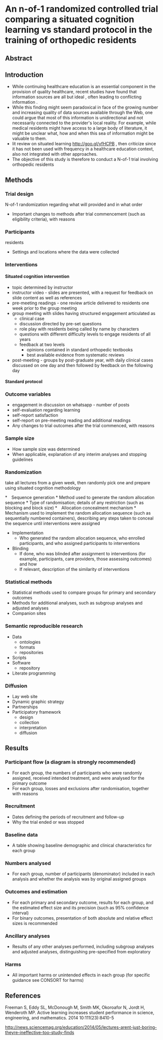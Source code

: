 # An n-of-1 randomized controlled trial comparing a situated cognition learning vs standard protocol in the training of orthopedic residents





## Abstract


## Introduction

* While continuing healthcare education is an essential component in the provision of quality healthcare, recent studies have found that information sources are all but ideal <!-- ref -->, often leading to conflicting information <!-- http://goo.gl/lpHyps -->. 
* While this finding might seem paradoxical in face of the growing number and increasing quality of data sources available through the Web, one could argue that most of this information is unidirectional and not necessarily connected to the provider's local reality. For example, while medical residents might have access to a large body of literature, it might be unclear what, how and when this sea of information might be valuable to them.
* lit review on situated learning http://goo.gl/yfHCPB , then criticize since it has not been used with frequency in a healthcare education context, also not integrated with other approaches. 
* The objective of this study is therefore to conduct a N-of-1 trial involving orthopedic residents 


## Methods

### Trial design

N-of-1
randomization regarding what will provided and in what order
* Important changes to methods after trial commencement (such as eligibility criteria), with reasons

### Participants

residents
* Settings and locations where the data were collected

### Interventions


#### Situated cognition intervention

<!-- pressure and prestige -->

<!-- casos clínicos, opiniões de experts, melhor evidência da literatura (systematic reviews), um role-play simples (criação de personagens fictícios), discussões blended (em pessoa e online) e personalização em vários níveis (personagens chamam os residentes pelos nomes, algumas vezes comunicação individual com os residentes, etc) -->

<!-- 
1. integram (a) casos clínicos, (b) opiniões de experts presentes em livros de texto quando não existe evidência na literatura e (c) melhor evidência através de revisões sistemáticas de qualidade quando elas existem (o que não é o caso nas aulas em anexo sobre fraturas de fêmur e patela)

2. os casos clínicos são, sempre que possível, do próprio serviço. caso o centro deseje os seus casos podem ser mostrados para outras instituições, o nome do centro sendo necessariamente conectado ao caso (o que gera um tipo de publicidade)

3. usa um mecanismo chamado "role play", onde é criado meio que um teatrinho ultra simples com diferentes "personagens"

4. é personalizada com nomes dos residentes pra que o instrutor necessariamente interaja com e evite ficar só "dando aula"
5. antes da aula com os residentes eles recebem artigos de revisao ou capítulos de livro para se prepararem

6. após a aula são formados grupos de discussão no whatsapp onde os residentes e preceptores discutem um caso/dia. cada caso é composto por um material que leva no máximo 3 min pra ler e no dia seguinte é postada uma possível conduta baseada na melhor evidência ou, quando ela não existe, uma opinião baseada em um livro de texto
 -->

* topic determined by instructor
* instructor video - slides are presented, with a request for feedback on slide content as well as references
* pre-meeting readings - one review article delivered to residents one week prior to the group meeting
* group meeting with slides having structured engagement articulated as
    * clinical case <!-- might add cases from the service itself -->
    * discussion directed by pre-set questions <!-- might add resident names  http://goo.gl/fueWuw -->
    * role play with residents being called by name by characters
    * questions with different difficulty levels to engage residents of all years
    * feedback at two levels
        * opinions contained in standard orthopedic textbooks
        * best available evidence from systematic reviews
* post-meeting - groups by post-graduate year, with daily clinical cases discussed on one day and then followed by feedback on the following day <!-- might have additional automated emails from mentor to provide positive reinforcement -->


#### Standard protocol


### Outcome variables

* engagement in discussion on whatsapp - number of posts
* self-evaluation regarding learning
* self-report satisfaction
* self-report on pre-meeting reading and additional readings
* Any changes to trial outcomes after the trial commenced, with reasons

### Sample size
* How sample size was determined
* When applicable, explanation of any interim analyses and stopping guidelines

### Randomization

take all lectures from a given week, then randomly pick one and prepare using situated cognition methodology

* Sequence generation
    * Method used to generate the random allocation sequence
    * Type of randomisation; details of any restriction (such as blocking and block size)
* Allocation concealment mechanism
    * Mechanism used to implement the random allocation sequence (such as sequentially numbered containers), describing any steps taken to conceal the sequence until interventions were assigned
* Implementation
    * Who generated the random allocation sequence, who enrolled participants, and who assigned participants to interventions
* Blinding
    * If done, who was blinded after assignment to interventions (for example, participants, care providers, those assessing outcomes) and how
    * If relevant, description of the similarity of interventions

### Statistical methods
* Statistical methods used to compare groups for primary and secondary outcomes
* Methods for additional analyses, such as subgroup analyses and adjusted analyses
* Companion sites

### Semantic reproducible research

* Data
    * ontologies
    * formats
    * repositories
* Scripts
* Software
    * repository
* Literate programming 

### Diffusion

* Lay web site
* Dynamic graphic strategy
* Partnerships
* Participatory framework 
    * design
    * collection
    * interpretation
    * diffusion


## Results

### Participant flow (a diagram is strongly recommended)
* For each group, the numbers of participants who were randomly assigned, received intended treatment, and were analysed for the primary outcome
* For each group, losses and exclusions after randomisation, together with reasons

### Recruitment
* Dates defining the periods of recruitment and follow-up
* Why the trial ended or was stopped

### Baseline data
* A table showing baseline demographic and clinical characteristics for each group

### Numbers analysed
* For each group, number of participants (denominator) included in each analysis and whether the analysis was by original assigned groups

### Outcomes and estimation
* For each primary and secondary outcome, results for each group, and the estimated effect size and its precision (such as 95% confidence interval)
* For binary outcomes, presentation of both absolute and relative effect sizes is recommended

### Ancillary analyses
* Results of any other analyses performed, including subgroup analyses and adjusted analyses, distinguishing pre-specified from exploratory

### Harms
* All important harms or unintended effects in each group (for specific guidance see CONSORT for harms)



## References

Freeman S, Eddy SL, McDonough M, Smith MK, Okoroafor N, Jordt H, Wenderoth MP. Active learning increases student performance in science, engineering, and mathematics. 2014 10:111(23):8410-5

http://news.sciencemag.org/education/2014/05/lectures-arent-just-boring-theyre-ineffective-too-study-finds

